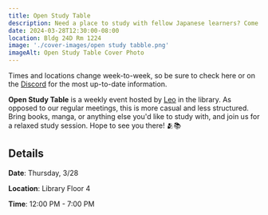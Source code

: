 ```yaml
---
title: Open Study Table 
description: Need a place to study with fellow Japanese learners? Come join us in the library for our weekly open study table!
date: 2024-03-28T12:30:00-08:00
location: Bldg 24D Rm 1224
image: './cover-images/open study tabble.png'
imageAlt: Open Study Table Cover Photo
---
```


Times and locations change week-to-week, so be sure to check here or on the [Discord](https://discord.com/invite/W5kxJtE3a7) for the most up-to-date information.

**Open Study Table** is a weekly event hosted by [Leo](/board#leonard-woo) in the library. As opposed to our regular meetings, this is more casual and less structured. Bring books, manga, or anything else you'd like to study with, and join us for a relaxed study session. Hope to see you there! 🫂📚

## Details
**Date**: Thursday, 3/28

**Location**: Library Floor 4

**Time**: 12:00 PM - 7:00 PM